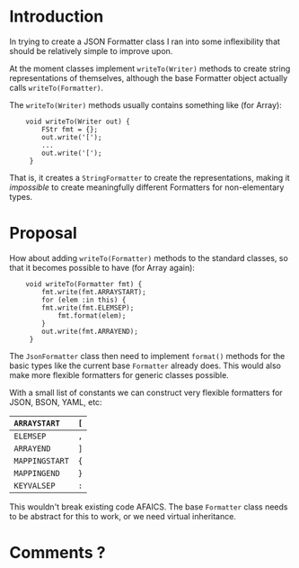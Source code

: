 # Introduction #

In trying to create a JSON Formatter class I ran into some inflexibility that should be relatively simple to improve upon.

At the moment classes implement `writeTo(Writer)` methods to create string representations of themselves, although the base Formatter object actually calls `writeTo(Formatter)`.

The `writeTo(Writer)` methods usually contains something like (for Array):
```
    void writeTo(Writer out) {
        FStr fmt = {};
        out.write('[');
        ...
        out.write('[');
     }
```

That is, it creates a `StringFormatter` to create the representations, making it _impossible_ to create meaningfully different Formatters for non-elementary types.

# Proposal #

How about adding `writeTo(Formatter)` methods to the standard classes, so that it becomes possible to have (for Array again):
```
    void writeTo(Formatter fmt) {
        fmt.write(fmt.ARRAYSTART);
        for (elem :in this) {
        fmt.write(fmt.ELEMSEP);
            fmt.format(elem);
        }
        out.write(fmt.ARRAYEND);
     }
```

The `JsonFormatter` class then need to implement `format()` methods for the basic types like the current base `Formatter` already does. This would also make more flexible formatters for generic classes possible.

With a small list of constants we can construct very flexible formatters for JSON, BSON, YAML, etc:

|`ARRAYSTART`   | `[`|
|:--------------|:---|
|`ELEMSEP`      | `,`|
|`ARRAYEND`     | `]`|
|`MAPPINGSTART` | `{`|
|`MAPPINGEND`   | `}`|
|`KEYVALSEP`    | `:`|

This wouldn't break existing code AFAICS. The base `Formatter` class needs to be abstract for this to work, or we need virtual inheritance.

# Comments ? #